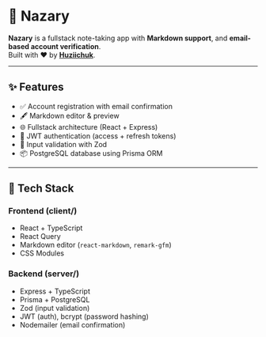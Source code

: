 # 📝 Nazary

**Nazary** is a fullstack note-taking app with **Markdown support**, and **email-based account verification**.  
Built with ❤️ by [**Huziichuk**](https://github.com/huziichuk).

---

## ✨ Features

- ✅ Account registration with email confirmation
- 🖋️ Markdown editor & preview
- 🌐 Fullstack architecture (React + Express)
- 🔐 JWT authentication (access + refresh tokens)
- 🧪 Input validation with Zod
- 📦 PostgreSQL database using Prisma ORM

---

## 🧱 Tech Stack

### Frontend (client/)
- React + TypeScript
- React Query
- Markdown editor (`react-markdown`, `remark-gfm`)
- CSS Modules

### Backend (server/)
- Express + TypeScript
- Prisma + PostgreSQL
- Zod (input validation)
- JWT (auth), bcrypt (password hashing)
- Nodemailer (email confirmation)
